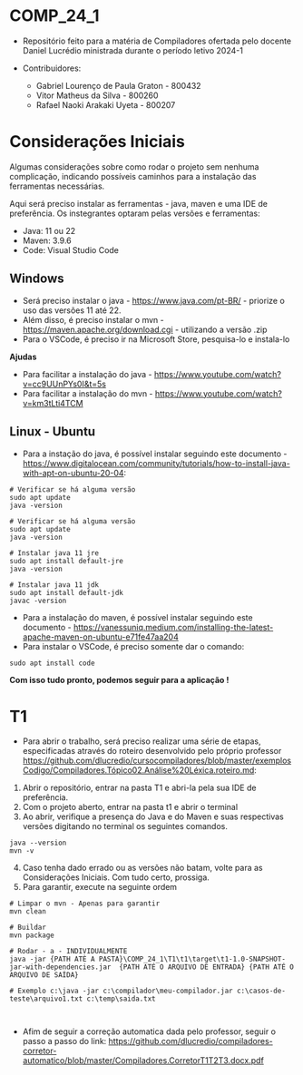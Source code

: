 # COMP_24_1
 
- Repositório feito para a matéria de Compiladores ofertada pelo docente Daniel Lucrédio ministrada durante o período letivo 2024-1

- Contribuidores:
    - Gabriel Lourenço de Paula Graton - 800432
    - Vitor Matheus da Silva - 800260
    - Rafael Naoki Arakaki Uyeta - 800207

# Considerações Iniciais

Algumas considerações sobre como rodar o projeto sem nenhuma complicação, indicando possíveis caminhos para a instalação das ferramentas necessárias.

Aqui será preciso instalar as ferramentas - java, maven e uma IDE de preferência. Os instegrantes optaram pelas versões e ferramentas:

- Java: 11 ou 22
- Maven: 3.9.6
- Code: Visual Studio Code

## Windows

- Será preciso instalar o java - https://www.java.com/pt-BR/ - priorize o uso das versões 11 até 22.
- Além disso, é preciso instalar o mvn - https://maven.apache.org/download.cgi - utilizando a versão .zip
- Para o VSCode, é preciso ir na Microsoft Store, pesquisa-lo e instala-lo 

**Ajudas**
- Para facilitar a instalação do java - https://www.youtube.com/watch?v=cc9UUnPYs0I&t=5s
- Para facilitar a instalação do mvn - https://www.youtube.com/watch?v=km3tLti4TCM

## Linux - Ubuntu
- Para a instação do java, é possível instalar seguindo este documento - https://www.digitalocean.com/community/tutorials/how-to-install-java-with-apt-on-ubuntu-20-04:

```
# Verificar se há alguma versão
sudo apt update
java -version
```

```
# Verificar se há alguma versão
sudo apt update
java -version
```

```
# Instalar java 11 jre
sudo apt install default-jre
java -version

```

```
# Instalar java 11 jdk
sudo apt install default-jdk
javac -version

```
- Para a instalação do maven, é possível instalar seguindo este documento - https://vanessuniq.medium.com/installing-the-latest-apache-maven-on-ubuntu-e71fe47aa204
- Para instalar o VSCode, é preciso somente dar o comando:

```
sudo apt install code
``` 

**Com isso tudo pronto, podemos seguir para a aplicação !**


# T1

- Para abrir o trabalho, será preciso realizar uma série de etapas, especificadas através do roteiro desenvolvido pelo próprio professor https://github.com/dlucredio/cursocompiladores/blob/master/exemplosCodigo/Compiladores.Tópico02.Análise%20Léxica.roteiro.md:

1. Abrir o repositório, entrar na pasta T1 e abri-la pela sua IDE de preferência.
2. Com o projeto aberto, entrar na pasta t1 e abrir o terminal
3. Ao abrir, verifique a presença do Java e do Maven e suas respectivas versões digitando no terminal os seguintes comandos.

```
java --version
mvn -v
``` 

4. Caso tenha dado errado ou as versões não batam, volte para as Considerações Iniciais. Com tudo certo, prossiga.
5. Para garantir, execute na seguinte ordem

```
# Limpar o mvn - Apenas para garantir
mvn clean

# Buildar
mvn package

# Rodar - a - INDIVIDUALMENTE
java -jar {PATH ATÈ A PASTA}\COMP_24_1\T1\t1\target\t1-1.0-SNAPSHOT-jar-with-dependencies.jar  {PATH ATÉ O ARQUIVO DE ENTRADA} {PATH ATÉ O ARQUIVO DE SAÍDA}

# Exemplo c:\java -jar c:\compilador\meu-compilador.jar c:\casos-de-teste\arquivo1.txt c:\temp\saida.txt



```
- Afim de seguir a correção automatica dada pelo professor, seguir o passo a passo do link: https://github.com/dlucredio/compiladores-corretor-automatico/blob/master/Compiladores.CorretorT1T2T3.docx.pdf




